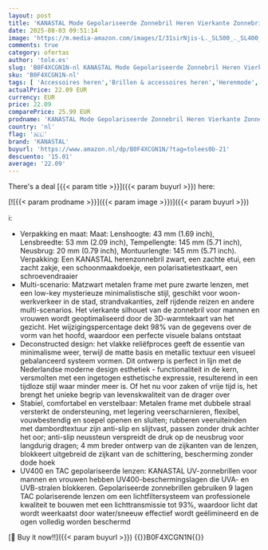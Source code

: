 ```yaml
---
layout: post
title: 'KANASTAL Mode Gepolariseerde Zonnebril Heren Vierkante Zonnebrillen Dames Vintage UV400 Matzwart Montuur Zwarte Lenzen'
date: 2025-08-03 09:51:14
image: 'https://m.media-amazon.com/images/I/31sirNjis-L._SL500_._SL400_.jpg'
comments: true
category: ofertas
author: 'tole.es'
slug: 'B0F4XCGN1N-nl KANASTAL Mode Gepolariseerde Zonnebril Heren Vierkante...'
sku: 'B0F4XCGN1N-nl'
tags: [ 'Accessoires heren','Brillen & accessoires heren','Herenmode','Kleding, schoenen & sieraden','Kleding, schoenen en sieraden','Zonnebrillen heren','kanastal','🇳🇱', ]
actualPrice: 22.09 EUR
currency: EUR
price: 22.09
comparePrice: 25.99 EUR
prodname: 'KANASTAL Mode Gepolariseerde Zonnebril Heren Vierkante Zonnebrillen Dames Vintage UV400 Matzwart Montuur Zwarte Lenzen'
country: 'nl'
flag: '🇳🇱'
brand: 'KANASTAL'
buyurl: 'https://www.amazon.nl/dp/B0F4XCGN1N/?tag=tolees0b-21'
descuento: '15.01'
average: '22.09'
---
```


There's a deal [{{< param title >}}]({{< param buyurl >}})  here:

[![{{< param prodname >}}]({{< param image >}})]({{< param buyurl >}})

ℹ️:

- Verpakking en maat: Maat: Lenshoogte: 43 mm (1.69 inch), Lensbreedte: 53 mm (2.09 inch), Tempellengte: 145 mm (5.71 inch), Neusbrug: 20 mm (0.79 inch), Montuurlengte: 145 mm (5.71 inch). Verpakking: Een KANASTAL herenzonnebril zwart, een zachte etui, een zacht zakje, een schoonmaakdoekje, een polarisatietestkaart, een schroevendraaier
- Multi-scenario: Matzwart metalen frame met pure zwarte lenzen, met een low-key mysterieuze minimalistische stijl, geschikt voor woon-werkverkeer in de stad, strandvakanties, zelf rijdende reizen en andere multi-scenarios. Het vierkante silhouet van de zonnebril voor mannen en vrouwen wordt geoptimaliseerd door de 3D-warmtekaart van het gezicht. Het wijzigingspercentage dekt 98% van de gegevens over de vorm van het hoofd, waardoor een perfecte visuele balans ontstaat
- Deconstructed design: het vlakke reliëfproces geeft de essentie van minimalisme weer, terwijl de matte basis en metallic textuur een visueel gebalanceerd systeem vormen. Dit ontwerp is perfect in lijn met de Nederlandse moderne design esthetiek - functionaliteit in de kern, versmolten met een ingetogen esthetische expressie, resulterend in een tijdloze stijl waar minder meer is. Of het nu voor zaken of vrije tijd is, het brengt het unieke begrip van levenskwaliteit van de drager over
- Stabiel, comfortabel en verstelbaar: Metalen frame met dubbele straal versterkt de ondersteuning, met legering veerscharnieren, flexibel, vouwbestendig en soepel openen en sluiten; rubberen veeruiteinden met dambordtextuur zijn anti-slip en slijtvast, passen zonder druk achter het oor; anti-slip neussteun verspreidt de druk op de neusbrug voor langdurig dragen; 4 mm breder ontwerp van de zijkanten van de lenzen, blokkeert uitgebreid de zijkant van de schittering, bescherming zonder dode hoek
- UV400 en TAC gepolariseerde lenzen: KANASTAL UV-zonnebrillen voor mannen en vrouwen hebben UV400-beschermingslagen die UVA- en UVB-stralen blokkeren. Gepolariseerde zonnebrillen gebruiken 9 lagen TAC polariserende lenzen om een lichtfiltersysteem van professionele kwaliteit te bouwen met een lichttransmissie tot 93%, waardoor licht dat wordt weerkaatst door water/sneeuw effectief wordt geëlimineerd en de ogen volledig worden beschermd

[🛒 Buy it now!!]({{< param buyurl >}})
{{<world>}}B0F4XCGN1N{{</world>}}
